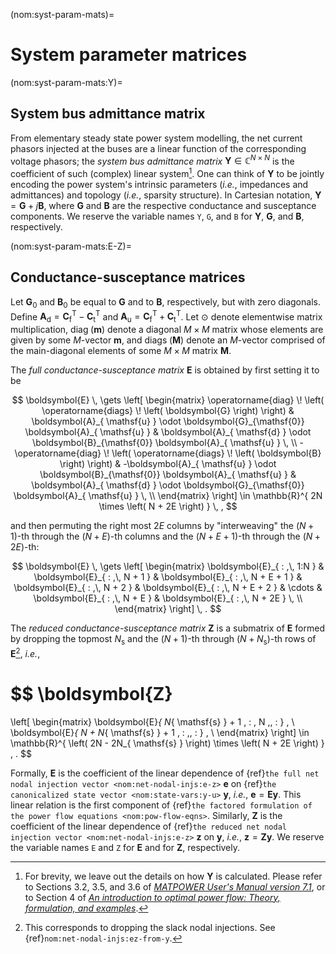 (nom:syst-param-mats)=
# System parameter matrices

(nom:syst-param-mats:Y)=
## System bus admittance matrix

From elementary steady state power system modelling,
the net current phasors injected at the buses
are a linear function of the corresponding voltage phasors;
the *system bus admittance matrix*
$\mathbf{Y} \in \mathbb{C}^{N \times N}$
is the coefficient of such (complex) linear system[^about-Y].
One can think of $\mathbf{Y}$ to be jointly encoding
the power system's intrinsic parameters (*i.e.*, impedances and admittances)
and topology (*i.e.*, sparsity structure).
In Cartesian notation,
$\mathbf{Y} = \boldsymbol{G} + j\boldsymbol{B}$,
where $\boldsymbol{G}$ and $\boldsymbol{B}$ are the respective conductance and susceptance components.
We reserve the variable names `Y`, `G`, and `B` for
$\mathbf{Y}$, $\boldsymbol{G}$, and $\boldsymbol{B}$, respectively.

[^about-Y]: For brevity, we leave out the details on how $\mathbf{Y}$ is calculated.
Please refer to
Sections 3.2, 3.5, and 3.6 of
[*MATPOWER User's Manual version 7.1*](https://matpower.org/docs/MATPOWER-manual-7.1.pdf),
or to
Section 4 of
[*An introduction to optimal power flow: Theory, formulation, and examples*](https://doi.org/10.1080/0740817X.2016.1189626).

(nom:syst-param-mats:E-Z)=
## Conductance-susceptance matrices

Let
$\boldsymbol{G}_{ \mathsf{0} }$
and
$\boldsymbol{B}_{ \mathsf{0} }$
be equal to
$\boldsymbol{G}$
and to
$\boldsymbol{B}$,
respectively, but with zero diagonals.
Define
$\boldsymbol{A}_{ \mathsf{d} } = \boldsymbol{C}_{ \mathsf{f} }^{ \mathsf{T} } - \boldsymbol{C}_{ \mathsf{t} }^{ \mathsf{T} }$
and
$\boldsymbol{A}_{ \mathsf{u} } = \boldsymbol{C}_{ \mathsf{f} }^{ \mathsf{T} } + \boldsymbol{C}_{ \mathsf{t} }^{ \mathsf{T} }$.
Let
$\odot$
denote elementwise matrix multiplication,
$\operatorname{diag} \! \left( \boldsymbol{m} \right)$
denote a diagonal $M \times M$ matrix whose elements are given by some $M$-vector $\boldsymbol{m}$,
and
$\operatorname{diags} \! \left( \boldsymbol{M} \right)$
denote an $M$-vector comprised of the main-diagonal elements of some $M \times M$ matrix $\boldsymbol{M}$.

The *full conductance-susceptance matrix* $\boldsymbol{E}$ is obtained by first setting it to be

$$
\boldsymbol{E}
\, \gets
\left[ \begin{matrix}
    \operatorname{diag} \! \left( \operatorname{diags} \! \left( \boldsymbol{G} \right) \right)
    &
    \boldsymbol{A}_{ \mathsf{u} } \odot \boldsymbol{G}_{\mathsf{0}} \boldsymbol{A}_{ \mathsf{u} }
    &
    \boldsymbol{A}_{ \mathsf{d} } \odot \boldsymbol{B}_{\mathsf{0}} \boldsymbol{A}_{ \mathsf{u} }
    \, \\
    -\operatorname{diag} \! \left( \operatorname{diags} \! \left( \boldsymbol{B} \right) \right)
    &
    -\boldsymbol{A}_{ \mathsf{u} } \odot \boldsymbol{B}_{\mathsf{0}} \boldsymbol{A}_{ \mathsf{u} }
    &
    \boldsymbol{A}_{ \mathsf{d} } \odot \boldsymbol{G}_{\mathsf{0}} \boldsymbol{A}_{ \mathsf{u} }
    \, \\
\end{matrix} \right]
\in \mathbb{R}^{ 2N \times \left( N + 2E \right) }
\, ,
$$

and then permuting the right most $2E$ columns by "interweaving"
the $\left( N + 1 \right)$-th through the $\left( N + E \right)$-th columns
and
the $\left( N + E + 1 \right)$-th through the $\left( N + 2E \right)$-th:

$$
\boldsymbol{E}
\, \gets
\left[ \begin{matrix}
    \boldsymbol{E}_{ : ,\, 1:N }
    &
    \boldsymbol{E}_{ : ,\, N + 1 }
    &
    \boldsymbol{E}_{ : ,\, N + E + 1 }
    &
    \boldsymbol{E}_{ : ,\, N + 2 }
    &
    \boldsymbol{E}_{ : ,\, N + E + 2 }
    &
    \cdots
    &
    \boldsymbol{E}_{ : ,\, N + E }
    &
    \boldsymbol{E}_{ : ,\, N + 2E }
    \, \\
\end{matrix} \right]
\, .
$$

The *reduced conductance-susceptance matrix* $\boldsymbol{Z}$ is a submatrix of $\boldsymbol{E}$
formed by dropping the topmost $N_{ \mathsf{s} }$ and the
$\left( N + 1 \right)$-th through $\left( N + N_{ \mathsf{s} } \right)$-th
rows of $\boldsymbol{E}$[^about-Z], *i.e.*,

$$
\boldsymbol{Z}
=
\left[ \begin{matrix}
    \boldsymbol{E}_{ N_{ \mathsf{s} } + 1 \, : \, N ,\, : }   \, \\
    \boldsymbol{E}_{ N + N_{ \mathsf{s} } + 1 \, : ,\, : }   \, \\
\end{matrix} \right]
\in \mathbb{R}^{ \left( 2N - 2N_{ \mathsf{s} } \right) \times \left( N + 2E \right) }
\, .
$$

Formally,
$\boldsymbol{E}$
is the coefficient of the linear dependence of
{ref}`the full net nodal injection vector <nom:net-nodal-injs:e-z>`
$\boldsymbol{e}$
on
{ref}`the canonicalized state vector <nom:state-vars:y-u>`
$\boldsymbol{y}$,
*i.e.*,
$\boldsymbol{e} = \boldsymbol{E} \boldsymbol{y}$.
This linear relation is the first component of
{ref}`the factored formulation of the power flow equations <nom:pow-flow-eqns>`.
Similarly,
$\boldsymbol{Z}$
is the coefficient of the linear dependence of
{ref}`the reduced net nodal injection vector <nom:net-nodal-injs:e-z>`
$\boldsymbol{z}$
on
$\boldsymbol{y}$,
*i.e.*,
$\boldsymbol{z} = \boldsymbol{Z} \boldsymbol{y}$.
We reserve the variable names `E` and `Z` for $\boldsymbol{E}$ and for $\boldsymbol{Z}$, respectively.

[^about-Z]: This corresponds to dropping the slack nodal injections.
See {ref}`nom:net-nodal-injs:ez-from-y`.
